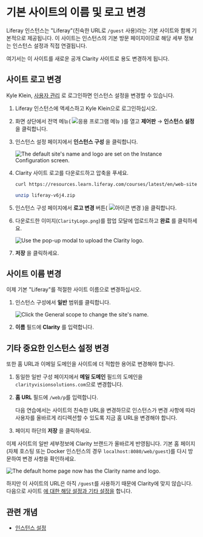 # 기본 사이트의 이름 및 로고 변경

Liferay 인스턴스는 "Liferay"(친숙한 URL로 `/guest` 사용)라는 기본 사이트와 함께 기본적으로 제공됩니다. 이 사이트는 인스턴스의 기본 방문 페이지이므로 해당 세부 정보는 인스턴스 설정과 직접 연결됩니다.

여기서는 이 사이트를 새로운 공개 Clarity 사이트로 용도 변경하게 됩니다.

## 사이트 로고 변경

Kyle Klein, [사용자 관리](https://learn.liferay.com/w/courses/liferay-administrator/users-accounts-organizations/managing-users#create-an-administrator) 로 로그인하면 인스턴스 설정을 변경할 수 있습니다.

1. Liferay 인스턴스에 액세스하고 Kyle Klein으로 로그인하십시오.

1. 화면 상단에서 전역 메뉴( ![응용 프로그램 메뉴](../../images/icon-applications-menu.png) )를 열고 **제어판** &rarr; **인스턴스 설정** 을 클릭합니다.

1. 인스턴스 설정 페이지에서 **인스턴스 구성** 을 클릭합니다.

   ![The default site's name and logo are set on the Instance Configuration screen.](./changing-the-default-sites-name-and-logo/images/01.png)

1. Clarity 사이트 로고를 다운로드하고 압축을 푸세요.

   ```bash
   curl https://resources.learn.liferay.com/courses/latest/en/web-site-manager/site-settings/liferay-v6j4.zip -O
   ```

   ```bash
   unzip liferay-v6j4.zip
   ```

1. 인스턴스 구성 페이지에서 **로고 변경** 버튼( ![아이콘 변경](../../images/icon-change.png) )을 클릭합니다.

1. 다운로드한 이미지(`ClarityLogo.png`)를 팝업 모달에 업로드하고 **완료** 를 클릭하세요.

   ![Use the pop-up modal to upload the Clarity logo.](./changing-the-default-sites-name-and-logo/images/02.png)

1. **저장** 을 클릭하세요.

## 사이트 이름 변경

이제 기본 "Liferay"를 적절한 사이트 이름으로 변경하십시오.

1. 인스턴스 구성에서 **일반** 범위를 클릭합니다.

   ![Click the General scope to change the site's name.](./changing-the-default-sites-name-and-logo/images/03.png)

1. **이름** 필드에 **Clarity** 를 입력합니다.

## 기타 중요한 인스턴스 설정 변경

또한 홈 URL과 이메일 도메인을 사이트에 더 적합한 용어로 변경해야 합니다.

1. 동일한 일반 구성 페이지에서 **메일 도메인** 필드의 도메인을 `clarityvisionsolutions.com`으로 변경합니다.

1. **홈 URL** 필드에 `/web/p`를 입력합니다.

   다음 연습에서는 사이트의 친숙한 URL을 변경하므로 인스턴스가 변경 사항에 따라 사용자를 올바르게 리디렉션할 수 있도록 지금 홈 URL을 변경해야 합니다.

1. 페이지 하단의 **저장** 을 클릭하세요.

이제 사이트의 일반 세부정보에 Clarity 브랜드가 올바르게 반영됩니다. 기본 홈 페이지(자체 호스팅 또는 Docker 인스턴스의 경우 `localhost:8080/web/guest`)를 다시 방문하여 변경 사항을 확인하세요.

![The default home page now has the Clarity name and logo.](./changing-the-default-sites-name-and-logo/images/05.png)

하지만 이 사이트의 URL은 아직 `/guest`를 사용하기 때문에 Clarity에 맞지 않습니다. 다음으로 사이트 [에 대한 해당 설정과 기타 설정을](./changing-your-public-sites-settings.md) 합니다.

## 관련 개념

* [인스턴스 설정](https://learn.liferay.com/w/dxp/system-administration/configuring-liferay/virtual-instances/instance-configuration)
